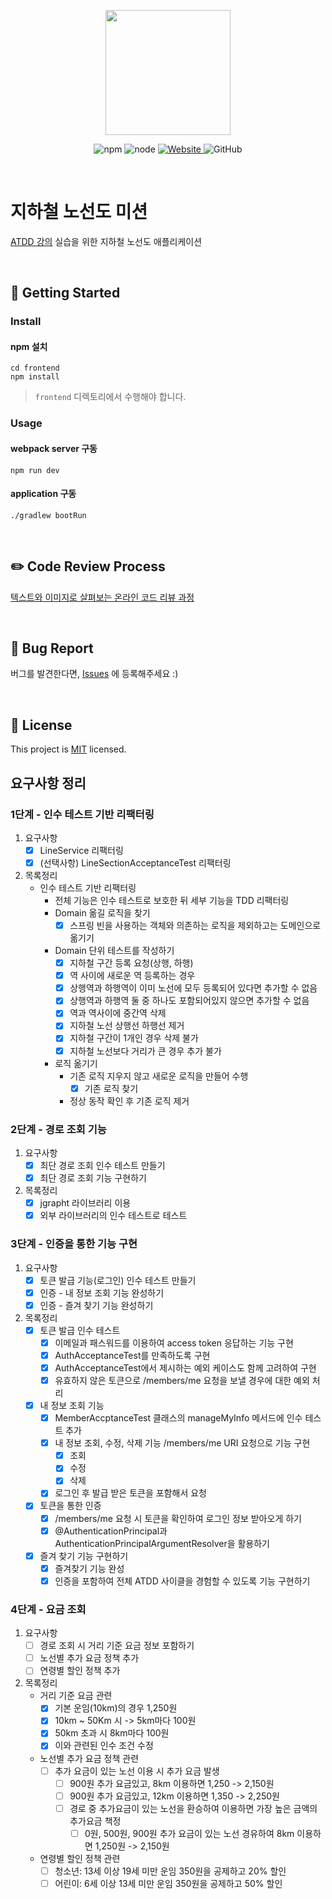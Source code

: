 <p align="center">
    <img width="200px;" src="https://raw.githubusercontent.com/woowacourse/atdd-subway-admin-frontend/master/images/main_logo.png"/>
</p>
<p align="center">
  <img alt="npm" src="https://img.shields.io/badge/npm-6.14.15-blue">
  <img alt="node" src="https://img.shields.io/badge/node-14.18.2-blue">
  <a href="https://edu.nextstep.camp/c/R89PYi5H" alt="nextstep atdd">
    <img alt="Website" src="https://img.shields.io/website?url=https%3A%2F%2Fedu.nextstep.camp%2Fc%2FR89PYi5H">
  </a>
  <img alt="GitHub" src="https://img.shields.io/github/license/next-step/atdd-subway-admin">
</p>

<br>

# 지하철 노선도 미션

[ATDD 강의](https://edu.nextstep.camp/c/R89PYi5H) 실습을 위한 지하철 노선도 애플리케이션

<br> 

## 🚀 Getting Started

### Install

#### npm 설치

```
cd frontend
npm install
```

> `frontend` 디렉토리에서 수행해야 합니다.

### Usage

#### webpack server 구동

```
npm run dev
```

#### application 구동

```
./gradlew bootRun
```

<br>

## ✏️ Code Review Process

[텍스트와 이미지로 살펴보는 온라인 코드 리뷰 과정](https://github.com/next-step/nextstep-docs/tree/master/codereview)

<br>

## 🐞 Bug Report

버그를 발견한다면, [Issues](https://github.com/next-step/atdd-subway-service/issues) 에 등록해주세요 :)

<br>

## 📝 License

This project is [MIT](https://github.com/next-step/atdd-subway-service/blob/master/LICENSE.md) licensed.

## 요구사항 정리

### 1단계 - 인수 테스트 기반 리팩터링

1. 요구사항
    - [x] LineService 리팩터링
    - [x] (선택사항) LineSectionAcceptanceTest 리팩터링
2. 목록정리
    - 인수 테스트 기반 리팩터링
        - 전체 기능은 인수 테스트로 보호한 뒤 세부 기능을 TDD 리팩터링
        - Domain 옮길 로직을 찾기
            -[x] 스프링 빈을 사용하는 객체와 의존하는 로직을 제외하고는 도메인으로 옮기기
        - Domain 단위 테스트를 작성하기
            - [x] 지하철 구간 등록 요청(상행, 하행)
            - [x] 역 사이에 새로운 역 등록하는 경우
            - [x] 상행역과 하행역이 이미 노선에 모두 등록되어 있다면 추가할 수 없음
            - [x] 상행역과 하행역 둘 중 하나도 포함되어있지 않으면 추가할 수 없음
            - [x] 역과 역사이에 중간역 삭제
            - [x] 지하철 노선 상행선 하행선 제거
            - [x] 지하철 구간이 1개인 경우 삭제 불가
            - [x] 지하철 노선보다 거리가 큰 경우 추가 불가
        - 로직 옮기기
            - 기존 로직 지우지 않고 새로운 로직을 만들어 수행
                - [x] 기존 로직 찾기
            - 정상 동작 확인 후 기존 로직 제거

### 2단계 - 경로 조회 기능

1. 요구사항
    - [x] 최단 경로 조회 인수 테스트 만들기
    - [x] 최단 경로 조회 기능 구현하기
2. 목록정리
    - [x] jgrapht 라이브러리 이용
    - [x] 외부 라이브러리의 인수 테스트로 테스트

### 3단계 - 인증을 통한 기능 구현

1. 요구사항
    - [x] 토큰 발급 기능(로그인) 인수 테스트 만들기
    - [x] 인증 - 내 정보 조회 기능 완성하기
    - [x] 인증 - 즐겨 찾기 기능 완성하기
2. 목록정리
    - [x] 토큰 발급 인수 테스트
        - [x] 이메일과 패스워드를 이용하여 access token 응답하는 기능 구현
        - [x] AuthAcceptanceTest를 만족하도록 구현
        - [x] AuthAcceptanceTest에서 제시하는 예외 케이스도 함께 고려하여 구현
        - [x] 유효하지 않은 토큰으로 /members/me 요청을 보낼 경우에 대한 예외 처리
    - [x] 내 정보 조회 기능
        - [x] MemberAccptanceTest 클래스의 manageMyInfo 메서드에 인수 테스트 추가
        - [x] 내 정보 조회, 수정, 삭제 기능 /members/me URI 요청으로 기능 구현
            - [x] 조회
            - [x] 수정
            - [x] 삭제
        - [x] 로그인 후 발급 받은 토큰을 포함해서 요청
    - [x] 토큰을 통한 인증
        - [x] /members/me 요청 시 토큰을 확인하여 로그인 정보 받아오게 하기
        - [x] @AuthenticationPrincipal과 AuthenticationPrincipalArgumentResolver을 활용하기
    - [x] 즐겨 찾기 기능 구현하기
        - [x] 즐겨찾기 기능 완성
        - [x] 인증을 포함하여 전체 ATDD 사이클을 경험할 수 있도록 기능 구현하기

### 4단계 - 요금 조회

1. 요구사항
    - [ ] 경로 조회 시 거리 기준 요금 정보 포함하기
    - [ ] 노선별 추가 요금 정책 추가
    - [ ] 연령별 할인 정책 추가
2. 목록정리
    - 거리 기준 요금 관련
        - [x] 기본 운임(10km)의 경우 1,250원
        - [x] 10km ~ 50Km 시 -> 5km마다 100원
        - [x] 50km 초과 시 8km마다 100원
        - [x] 이와 관련된 인수 조건 수정
    - 노선별 추가 요금 정책 관련
        - [ ] 추가 요금이 있는 노선 이용 시 추가 요금 발생
            - [ ] 900원 추가 요금있고, 8km 이용하면 1,250 -> 2,150원
            - [ ] 900원 추가 요금있고, 12km 이용하면 1,350 -> 2,250원
            - [ ] 경로 중 추가요금이 있는 노선을 환승하여 이용하면 가장 높은 금액의 추가요금 책정
                - [ ] 0원, 500원, 900원 추가 요금이 있는 노선 경유하여 8km 이용하면 1,250원 -> 2,150원
    - 연령별 할인 정책 관련
        - [ ] 청소년: 13세 이상 19세 미만 운임 350원을 공제하고 20% 할인
        - [ ] 어린이: 6세 이상 13세 미만 운임 350원을 공제하고 50% 할인
